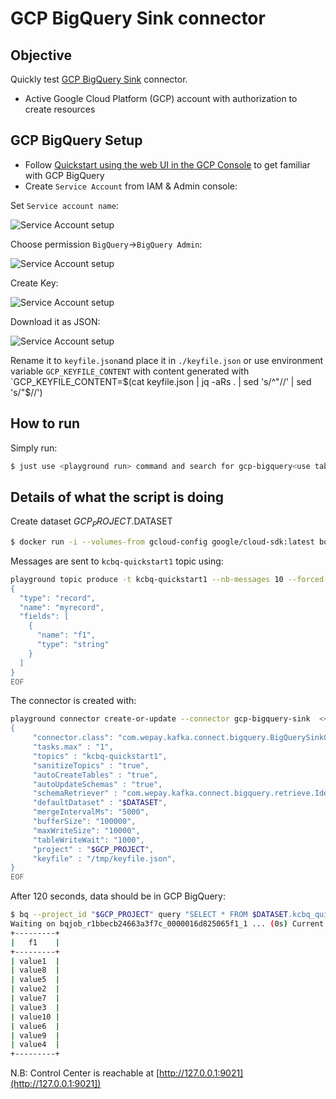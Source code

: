 # GCP BigQuery Sink connector



## Objective

Quickly test [GCP BigQuery Sink](https://docs.confluent.io/current/connect/kafka-connect-bigquery/index.html#kconnect-long-gcp-bigquery-sink-connector) connector.

* Active Google Cloud Platform (GCP) account with authorization to create resources

## GCP BigQuery Setup

* Follow [Quickstart using the web UI in the GCP Console](https://cloud.google.com/bigquery/docs/quickstarts/quickstart-web-ui) to get familiar with GCP BigQuery
* Create `Service Account` from IAM & Admin console:

Set `Service account name`:

![Service Account setup](Screenshot1.png)


Choose permission `BigQuery`->`BigQuery Admin`:

![Service Account setup](Screenshot2.png)

Create Key:

![Service Account setup](Screenshot3.png)

Download it as JSON:

![Service Account setup](Screenshot4.png)

Rename it to `keyfile.json`and place it in `./keyfile.json` or use environment variable `GCP_KEYFILE_CONTENT` with content generated with `GCP_KEYFILE_CONTENT=$(cat keyfile.json | jq -aRs . | sed 's/^"//' | sed 's/"$//')


## How to run

Simply run:

```bash
$ just use <playground run> command and search for gcp-bigquery<use tab key to activate fzf completion (see https://kafka-docker-playground.io/#/cli?id=%e2%9a%a1-setup-completion), otherwise use full path, or correct relative path> .sh in this folder
```

## Details of what the script is doing

Create dataset $GCP_PROJECT.$DATASET

```bash
$ docker run -i --volumes-from gcloud-config google/cloud-sdk:latest bq --project_id "$GCP_PROJECT" mk --dataset --description "used by playground" "$DATASET"
```

Messages are sent to `kcbq-quickstart1` topic using:

```bash
playground topic produce -t kcbq-quickstart1 --nb-messages 10 --forced-value '{"f1":"value%g"}' << 'EOF'
{
  "type": "record",
  "name": "myrecord",
  "fields": [
    {
      "name": "f1",
      "type": "string"
    }
  ]
}
EOF
```

The connector is created with:

```bash
playground connector create-or-update --connector gcp-bigquery-sink  << EOF
{
     "connector.class": "com.wepay.kafka.connect.bigquery.BigQuerySinkConnector",
     "tasks.max" : "1",
     "topics" : "kcbq-quickstart1",
     "sanitizeTopics" : "true",
     "autoCreateTables" : "true",
     "autoUpdateSchemas" : "true",
     "schemaRetriever" : "com.wepay.kafka.connect.bigquery.retrieve.IdentitySchemaRetriever",
     "defaultDataset" : "$DATASET",
     "mergeIntervalMs": "5000",
     "bufferSize": "100000",
     "maxWriteSize": "10000",
     "tableWriteWait": "1000",
     "project" : "$GCP_PROJECT",
     "keyfile" : "/tmp/keyfile.json",
}
EOF
```



After 120 seconds, data should be in GCP BigQuery:

```bash
$ bq --project_id "$GCP_PROJECT" query "SELECT * FROM $DATASET.kcbq_quickstart1;"
Waiting on bqjob_r1bbecb24663a3f7c_0000016d825065f1_1 ... (0s) Current status: DONE
+---------+
|   f1    |
+---------+
| value1  |
| value8  |
| value5  |
| value2  |
| value7  |
| value3  |
| value10 |
| value6  |
| value9  |
| value4  |
+---------+
```

N.B: Control Center is reachable at [http://127.0.0.1:9021](http://127.0.0.1:9021])
